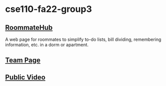 # cse110-fa22-group3

## [RoommateHub](https://cse110-fa22-group3.github.io/cse110-fa22-group3/)

A web page for roommates to simplify to-do lists, bill dividing, remembering information, etc. in a dorm or apartment.

## [Team Page](https://github.com/cse110-fa22-group3/cse110-fa22-group3/blob/main/admin/team.md)

## [Public Video](https://www.youtube.com/watch?v=LMd-PEQfZ7A)
